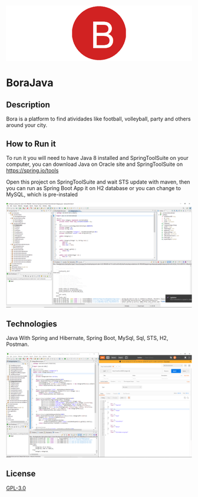 ![](logo.png)

# BoraJava

## Description

Bora is a platform to find atividades like football, volleyball, party and others around your city.

## How to Run it

To run it you will need to have Java 8 installed and SpringToolSuite on your computer,
you can download Java on Oracle site and SpringToolSuite on https://spring.io/tools

Open this project on SpringToolSuite and wait STS update with maven, then you can run as 
Spring Boot App it on H2
database or you can change to MySQL, which is pre-instaled

![](Java.png)

## Technologies

Java With Spring and Hibernate, Spring Boot, MySql, Sql, STS, H2, Postman.

![](Java4.png)

## License
[GPL-3.0](https://www.gnu.org/licenses/gpl-3.0.en.html)
